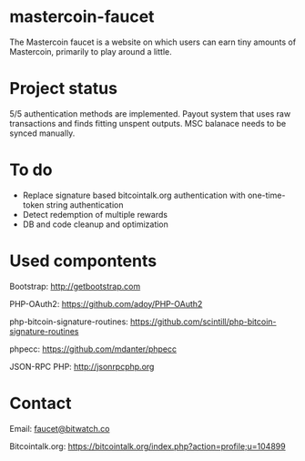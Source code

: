 mastercoin-faucet
=================
The Mastercoin faucet is a website on which users can earn 
tiny amounts of Mastercoin, primarily to play around a little.

Project status
=================
5/5 authentication methods are implemented. Payout system that
uses raw transactions and finds fitting unspent outputs. MSC 
balanace needs to be synced manually.

To do
=================
- Replace signature based bitcointalk.org authentication with
  one-time-token string authentication
- Detect redemption of multiple rewards
- DB and code cleanup and optimization

Used compontents
=================
Bootstrap:
http://getbootstrap.com

PHP-OAuth2:
https://github.com/adoy/PHP-OAuth2

php-bitcoin-signature-routines:
https://github.com/scintill/php-bitcoin-signature-routines

phpecc:
https://github.com/mdanter/phpecc

JSON-RPC PHP:
http://jsonrpcphp.org

Contact
=================
Email:
faucet@bitwatch.co

Bitcointalk.org:
https://bitcointalk.org/index.php?action=profile;u=104899